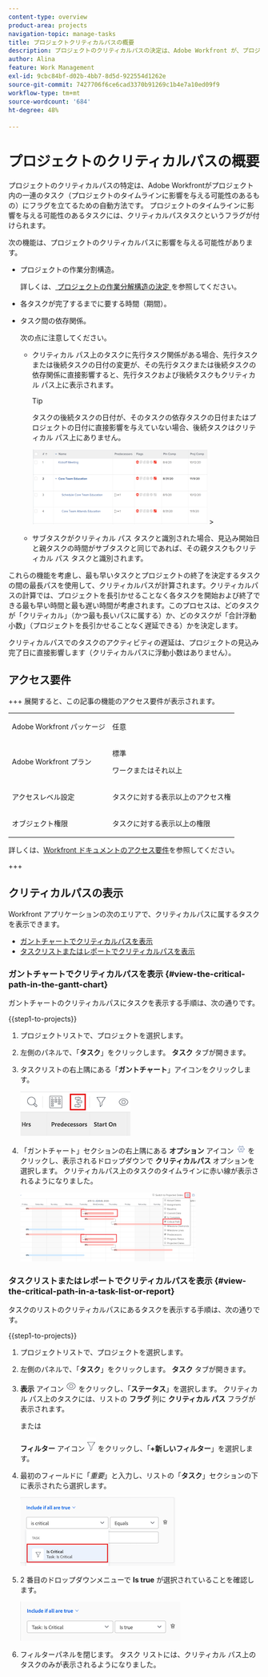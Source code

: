 ```yaml
---
content-type: overview
product-area: projects
navigation-topic: manage-tasks
title: プロジェクトクリティカルパスの概要
description: プロジェクトのクリティカルパスの決定は、Adobe Workfront が、プロジェクトのタイムラインに影響を与える可能性のある、プロジェクト内の一連のタスクにフラグ付けする自動的な方法で行われます。プロジェクトのタイムラインに影響を与える可能性のあるタスクは、クリティカルパスタスクとしてフラグ付けされます。
author: Alina
feature: Work Management
exl-id: 9cbc84bf-d02b-4bb7-8d5d-922554d1262e
source-git-commit: 7427706f6ce6cad3370b91269c1b4e7a10ed09f9
workflow-type: tm+mt
source-wordcount: '684'
ht-degree: 48%

---
```


# プロジェクトのクリティカルパスの概要

<!-- Audited: 5/2025 -->

プロジェクトのクリティカルパスの特定は、Adobe Workfrontがプロジェクト内の一連のタスク（プロジェクトのタイムラインに影響を与える可能性のあるもの）にフラグを立てるための自動方法です。 プロジェクトのタイムラインに影響を与える可能性のあるタスクには、クリティカルパスタスクというフラグが付けられます。

次の機能は、プロジェクトのクリティカルパスに影響を与える可能性があります。

* プロジェクトの作業分割構造。

  詳しくは、[ プロジェクトの作業分解構造の決定 ](../../../manage-work/projects/planning-a-project/determine-project-work-breakdown-structure.md) を参照してください。

* 各タスクが完了するまでに要する時間（期間）。
* タスク間の依存関係。

  次の点に注意してください。

   * クリティカル パス上のタスクに先行タスク関係がある場合、先行タスクまたは後続タスクの日付の変更が、その先行タスクまたは後続タスクの依存関係に直接影響すると、先行タスクおよび後続タスクもクリティカル パス上に表示されます。

     >[!TIP]
     >
     >タスクの後続タスクの日付が、そのタスクの依存タスクの日付またはプロジェクトの日付に直接影響を与えていない場合、後続タスクはクリティカル パス上にありません。
     >
     >
     >![](assets/successor-not-on-critical-path-350x150.png)     >
     >

   * サブタスクがクリティカル パス タスクと識別された場合、見込み開始日と親タスクの時間がサブタスクと同じであれば、その親タスクもクリティカル パス タスクと識別されます。

これらの機能を考慮し、最も早いタスクとプロジェクトの終了を決定するタスクの間の最長パスを使用して、クリティカルパスが計算されます。クリティカルパスの計算では、プロジェクトを長引かせることなく各タスクを開始および終了できる最も早い時間と最も遅い時間が考慮されます。このプロセスは、どのタスクが「クリティカル」（かつ最も長いパスに属する）か、どのタスクが「合計浮動小数」（プロジェクトを長引かせることなく遅延できる）かを決定します。

クリティカルパスでのタスクのアクティビティの遅延は、プロジェクトの見込み完了日に直接影響します（クリティカルパスに浮動小数はありません）。

## アクセス要件

+++ 展開すると、この記事の機能のアクセス要件が表示されます。

<table style="table-layout:auto"> 
 <col> 
 <col> 
 <tbody> 
  <tr> 
   <td role="rowheader">Adobe Workfront パッケージ</td> 
   <td> <p>任意</p> </td> 
  </tr> 
  <tr> 
   <td role="rowheader">Adobe Workfront プラン</td> 
   <td> 
   <p>標準<p>
   <p>ワークまたはそれ以上</p>
    </td> 
  </tr> 
  <tr> 
   <td role="rowheader">アクセスレベル設定</td> 
   <td> <p>タスクに対する表示以上のアクセス権</p></td> 
  </tr> 
  <tr> 
   <td role="rowheader">オブジェクト権限</td> 
   <td> <p>タスクに対する表示以上の権限 </p></td> 
  </tr> 
 </tbody> 
</table>

詳しくは、[Workfront ドキュメントのアクセス要件](/help/quicksilver/administration-and-setup/add-users/access-levels-and-object-permissions/access-level-requirements-in-documentation.md)を参照してください。

+++

<!--Old:

<table style="table-layout:auto"> 
 <col> 
 <col> 
 <tbody> 
  <tr> 
   <td role="rowheader">Adobe Workfront plan</td> 
   <td> <p>Any</p> </td> 
  </tr> 
  <tr> 
   <td role="rowheader">Adobe Workfront license</td> 
   <td> 
   <p>New: Standard<p>
   <p>Or</p>
   <p>Current: Work or higher</p>
    </td> 
  </tr> 
  <tr> 
   <td role="rowheader">Access level configurations</td> 
   <td> <p>View or higher access to Tasks</p> <p>Note: If you still don't have access, ask your Workfront administrator if they set additional restrictions in your access level. For information on how a Workfront administrator can modify your access level, see <a href="../../../administration-and-setup/add-users/configure-and-grant-access/create-modify-access-levels.md" class="MCXref xref">Create or modify custom access levels</a>.</p> </td> 
  </tr> 
  <tr> 
   <td role="rowheader">Object permissions</td> 
   <td> <p>View or higher permissions on a task </p> <p>For information on requesting additional access, see <a href="../../../workfront-basics/grant-and-request-access-to-objects/request-access.md" class="MCXref xref">Request access to objects </a>.</p> </td> 
  </tr> 
 </tbody> 
</table>-->

## クリティカルパスの表示

Workfront アプリケーションの次のエリアで、クリティカルパスに属するタスクを表示できます。

* [ガントチャートでクリティカルパスを表示](#view-the-critical-path-in-the-gantt-chart)
* [タスクリストまたはレポートでクリティカルパスを表示](#view-the-critical-path-in-a-task-list-or-report)

### ガントチャートでクリティカルパスを表示 {#view-the-critical-path-in-the-gantt-chart}

ガントチャートのクリティカルパスにタスクを表示する手順は、次の通りです。

{{step1-to-projects}}

1. プロジェクトリストで、プロジェクトを選択します。

1. 左側のパネルで、「**タスク**」をクリックします。 **タスク** タブが開きます。

1. タスクリストの右上隅にある「**ガントチャート**」アイコンをクリックします。

   ![gantt_chart_icon__1_.png](assets/gantt-icon.png)

1. 「ガントチャート」セクションの右上隅にある **オプション** アイコン ![ オプションアイコン ](assets/options-icon.png) をクリックし、表示されるドロップダウンで **クリティカルパス** オプションを選択します。 クリティカルパス上のタスクのタイムラインに赤い線が表示されるようになりました。

   ![crtitical_path_on_gant__1_.png](assets/crtitical-path-on-gantt--1--350x137.png)

### タスクリストまたはレポートでクリティカルパスを表示 {#view-the-critical-path-in-a-task-list-or-report}

タスクのリストのクリティカルパスにあるタスクを表示する手順は、次の通りです。

{{step1-to-projects}}

1. プロジェクトリストで、プロジェクトを選択します。

1. 左側のパネルで、「**タスク**」をクリックします。 **タスク** タブが開きます。

1. **表示** アイコン ![ 表示アイコン ](assets/view-icon.png) をクリックし、「**ステータス**」を選択します。 クリティカル パス上のタスクには、リストの **フラグ** 列に **クリティカル パス** フラグが表示されます。

   または

   **フィルター** アイコン ![ フィルターアイコン ](assets/filters-icon.png) をクリックし、「**+新しいフィルター**」を選択します。
1. 最初のフィールドに「*重要*」と入力し、リストの「**タスク**」セクションの下に表示されたら選択します。

   ![ タスクが重要なフィルターです ](assets/task-is-critical.png)

1. 2 番目のドロップダウンメニューで **Is true** が選択されていることを確認します。

   ![true ドロップダウン ](assets/critical-path-filter.png)

1. フィルターパネルを閉じます。 タスク リストには、クリティカル パス上のタスクのみが表示されるようになりました。
